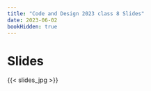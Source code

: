 ```yaml
---
title: "Code and Design 2023 class 8 Slides"
date: 2023-06-02
bookHidden: true
---
```



# Slides

{{< slides_jpg >}}